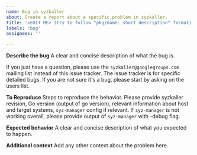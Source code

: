 ```yaml
---
name: Bug in syzkaller
about: Create a report about a specific problem in syzkaller.
title: '<EDIT ME> (try to follow "pkg/name: short description" format)'
labels: 'bug'
assignees: ''

---
```


**Describe the bug**
A clear and concise description of what the bug is.

If you just have a question, please use the `syzkaller@googlegroups.com` mailing list instead of this issue tracker.
The issue tracker is for specific detailed bugs. If you are not sure it's a bug, please start by asking on the users list.

**To Reproduce**
Steps to reproduce the behavior.
Please provide syzkaller revision, Go version (output of go version), relevant information about host and target systems,
`syz-manager` config if relevant. If `syz-manager` is not working overall, please provide output of `syz-manager` with -debug flag.

**Expected behavior**
A clear and concise description of what you expected to happen.

**Additional context**
Add any other context about the problem here.
